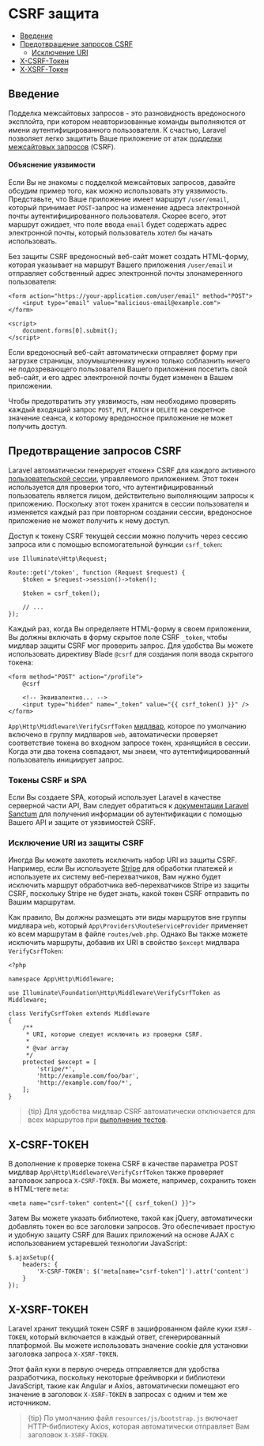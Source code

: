 # CSRF защита

- [Введение](#csrf-introduction)
- [Предотвращение запросов CSRF](#preventing-csrf-requests)
    - [Исключение URI](#csrf-excluding-uris)
- [X-CSRF-Токен](#csrf-x-csrf-token)
- [X-XSRF-Токен](#csrf-x-xsrf-token)

<a name="csrf-introduction"></a>
## Введение

Подделка межсайтовых запросов - это разновидность вредоносного эксплойта, при котором неавторизованные команды выполняются от имени аутентифицированного пользователя. К счастью, Laravel позволяет легко защитить Ваше приложение от атак [подделки межсайтовых запросов](https://en.wikipedia.org/wiki/Cross-site_request_forgery) (CSRF).

<a name="csrf-explanation"></a>
#### Объяснение уязвимости

Если Вы не знакомы с подделкой межсайтовых запросов, давайте обсудим пример того, как можно использовать эту уязвимость. Представьте, что Ваше приложение имеет маршрут `/user/email`, который принимает `POST`-запрос на изменение адреса электронной почты аутентифицированного пользователя. Скорее всего, этот маршрут ожидает, что поле ввода `email` будет содержать адрес электронной почты, который пользователь хотел бы начать использовать.

Без защиты CSRF вредоносный веб-сайт может создать HTML-форму, которая указывает на маршрут Вашего приложения `/user/email` и отправляет собственный адрес электронной почты злонамеренного пользователя:

    <form action="https://your-application.com/user/email" method="POST">
        <input type="email" value="malicious-email@example.com">
    </form>

    <script>
        document.forms[0].submit();
    </script>

 Если вредоносный веб-сайт автоматически отправляет форму при загрузке страницы, злоумышленнику нужно только соблазнить ничего не подозревающего пользователя Вашего приложения посетить свой веб-сайт, и его адрес электронной почты будет изменен в Вашем приложении.

 Чтобы предотвратить эту уязвимость, нам необходимо проверять каждый входящий запрос `POST`, `PUT`, `PATCH` и `DELETE` на секретное значение сеанса, к которому вредоносное приложение не может получить доступ.

<a name="preventing-csrf-requests"></a>
## Предотвращение запросов CSRF

Laravel автоматически генерирует «токен» CSRF для каждого активного [пользовательской сессии](/docs/{{version}}/session), управляемого приложением. Этот токен используется для проверки того, что аутентифицированный пользователь является лицом, действительно выполняющим запросы к приложению. Поскольку этот токен хранится в сессии пользователя и изменяется каждый раз при повторном создании сессии, вредоносное приложение не может получить к нему доступ.

Доступ к токену CSRF текущей сессии можно получить через сессию запроса или с помощью вспомогательной функции `csrf_token`:

    use Illuminate\Http\Request;

    Route::get('/token', function (Request $request) {
        $token = $request->session()->token();

        $token = csrf_token();

        // ...
    });

Каждый раз, когда Вы определяете HTML-форму в своем приложении, Вы должны включать в форму скрытое поле CSRF `_token`, чтобы мидлвар защиты CSRF мог проверить запрос. Для удобства Вы можете использовать директиву Blade `@csrf` для создания поля ввода скрытого токена:

    <form method="POST" action="/profile">
        @csrf

        <!-- Эквивалентно... -->
        <input type="hidden" name="_token" value="{{ csrf_token() }}" />
    </form>

`App\Http\Middleware\VerifyCsrfToken` [мидлвар](/docs/{{version}}/middleware), которое по умолчанию включено в группу мидлваров `web`, автоматически проверяет соответствие токена во входном запросе токен, хранящийся в сессии. Когда эти два токена совпадают, мы знаем, что аутентифицированный пользователь инициирует запрос.

<a name="csrf-tokens-and-spas"></a>
### Токены CSRF и SPA

Если Вы создаете SPA, который использует Laravel в качестве серверной части API, Вам следует обратиться к [документации Laravel Sanctum](/docs/{{version}}/sanctum) для получения информации об аутентификации с помощью Вашего API и защите от уязвимостей CSRF.

<a name="csrf-excluding-uris"></a>
### Исключение URI из защиты CSRF

Иногда Вы можете захотеть исключить набор URI из защиты CSRF. Например, если Вы используете [Stripe](https://stripe.com) для обработки платежей и используете их систему веб-перехватчиков, Вам нужно будет исключить маршрут обработчика веб-перехватчиков Stripe из защиты CSRF, поскольку Stripe не будет знать, какой токен CSRF отправить по Вашим маршрутам.

Как правило, Вы должны размещать эти виды маршрутов вне группы мидлвара `web`, который `App\Providers\RouteServiceProvider` применяет ко всем маршрутам в файле `routes/web.php`. Однако Вы также можете исключить маршруты, добавив их URI в свойство `$except` мидлвара `VerifyCsrfToken`:

    <?php

    namespace App\Http\Middleware;

    use Illuminate\Foundation\Http\Middleware\VerifyCsrfToken as Middleware;

    class VerifyCsrfToken extends Middleware
    {
        /**
         * URI, которые следует исключить из проверки CSRF.
         *
         * @var array
         */
        protected $except = [
            'stripe/*',
            'http://example.com/foo/bar',
            'http://example.com/foo/*',
        ];
    }

> {tip} Для удобства мидлвар CSRF автоматически отключается для всех маршрутов при [выполнение тестов](/docs/{{version}}/testing).

<a name="csrf-x-csrf-token"></a>
## X-CSRF-ТОКЕН

В дополнение к проверке токена CSRF в качестве параметра POST мидлвар `App\Http\Middleware\VerifyCsrfToken` также проверяет заголовок запроса `X-CSRF-TOKEN`. Вы можете, например, сохранить токен в HTML-теге `meta`:

    <meta name="csrf-token" content="{{ csrf_token() }}">

Затем Вы можете указать библиотеке, такой как jQuery, автоматически добавлять токен во все заголовки запросов. Это обеспечивает простую и удобную защиту CSRF для Ваших приложений на основе AJAX с использованием устаревшей технологии JavaScript:

    $.ajaxSetup({
        headers: {
            'X-CSRF-TOKEN': $('meta[name="csrf-token"]').attr('content')
        }
    });

<a name="csrf-x-xsrf-token"></a>
## X-XSRF-ТОКЕН

Laravel хранит текущий токен CSRF в зашифрованном файле куки `XSRF-TOKEN`, который включается в каждый ответ, сгенерированный платформой. Вы можете использовать значение cookie для установки заголовка запроса `X-XSRF-TOKEN`.

Этот файл куки в первую очередь отправляется для удобства разработчика, поскольку некоторые фреймворки и библиотеки JavaScript, такие как Angular и Axios, автоматически помещают его значение в заголовок `X-XSRF-TOKEN` в запросах с одним и тем же источником.

> {tip} По умолчанию файл `resources/js/bootstrap.js` включает HTTP-библиотеку Axios, которая автоматически отправляет Вам заголовок `X-XSRF-TOKEN`.
